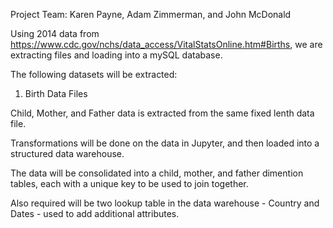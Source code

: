 
Project Team: Karen Payne, Adam Zimmerman, and John McDonald

Using 2014 data from https://www.cdc.gov/nchs/data_access/VitalStatsOnline.htm#Births, we are extracting files and loading into a mySQL database. 

The following datasets will be extracted: 

1. Birth Data Files

Child, Mother, and Father data is extracted from the same fixed lenth data file.


Transformations will be done on the data in Jupyter, and then loaded into a structured data warehouse.

The data will be consolidated into a child, mother, and father dimention tables, each with a unique key to be used to join together.

Also required will be two lookup table in the data warehouse - Country and Dates - used to add additional attributes.  




